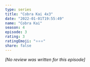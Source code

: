 ```yaml
---
type: series
title: "Cobra Kai 4x3"
date: "2022-01-01T19:55:49"
name: "Cobra Kai"
season: 4
episode: 3
rating: 3
ratingEmoji: "⭐️⭐️⭐️"
share: false
---
```


*[No review was written for this episode]*
